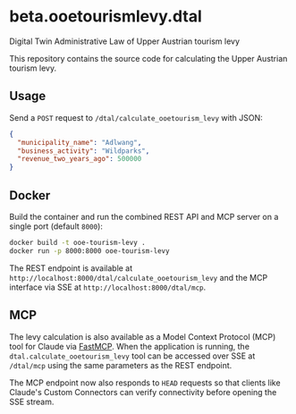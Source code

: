 # beta.ooetourismlevy.dtal
Digital Twin Administrative Law of Upper Austrian tourism levy

This repository contains the source code for calculating the Upper Austrian tourism levy.


## Usage

Send a `POST` request to `/dtal/calculate_ooetourism_levy` with JSON:

```json
{
  "municipality_name": "Adlwang",
  "business_activity": "Wildparks",
  "revenue_two_years_ago": 500000
}
```

## Docker

Build the container and run the combined REST API and MCP server on a single port (default `8000`):

```bash
docker build -t ooe-tourism-levy .
docker run -p 8000:8000 ooe-tourism-levy
```

The REST endpoint is available at `http://localhost:8000/dtal/calculate_ooetourism_levy` and the MCP interface via SSE at `http://localhost:8000/dtal/mcp`.

## MCP

The levy calculation is also available as a Model Context Protocol (MCP) tool
for Claude via [FastMCP](https://github.com/anthropics/fastmcp). When the
application is running, the `dtal.calculate_ooetourism_levy` tool can be
accessed over SSE at `/dtal/mcp` using the same parameters as the REST endpoint.

The MCP endpoint now also responds to `HEAD` requests so that clients like
Claude's Custom Connectors can verify connectivity before opening the SSE
stream.
